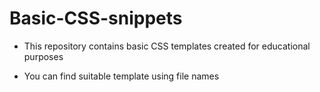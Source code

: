 # Basic-CSS-snippets

* This repository contains basic CSS templates created for educational purposes

* You can find suitable template using file names
